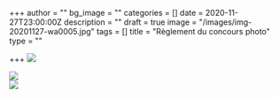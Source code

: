 +++
author = ""
bg_image = ""
categories = []
date = 2020-11-27T23:00:00Z
description = ""
draft = true
image = "/images/img-20201127-wa0005.jpg"
tags = []
title = "Règlement du concours photo"
type = ""

+++
![](/images/20201128_195225.jpg)

![](/images/20201128_195244.jpg)  
![](/images/20201128_195307.jpg)